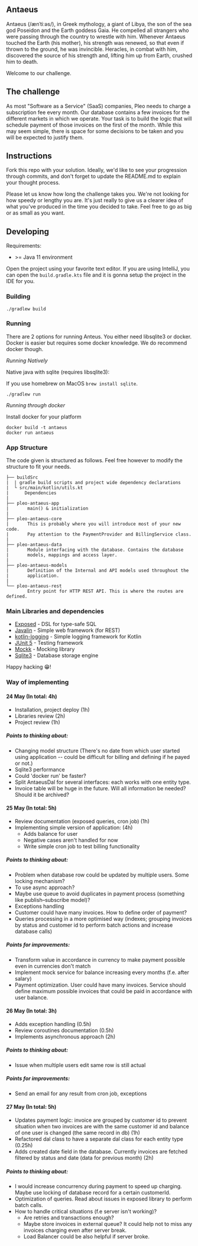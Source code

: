 ## Antaeus

Antaeus (/ænˈtiːəs/), in Greek mythology, a giant of Libya, the son of the sea god Poseidon and the Earth goddess Gaia. He compelled all strangers who were passing through the country to wrestle with him. Whenever Antaeus touched the Earth (his mother), his strength was renewed, so that even if thrown to the ground, he was invincible. Heracles, in combat with him, discovered the source of his strength and, lifting him up from Earth, crushed him to death.

Welcome to our challenge.

## The challenge

As most "Software as a Service" (SaaS) companies, Pleo needs to charge a subscription fee every month. Our database contains a few invoices for the different markets in which we operate. Your task is to build the logic that will schedule payment of those invoices on the first of the month. While this may seem simple, there is space for some decisions to be taken and you will be expected to justify them.

## Instructions

Fork this repo with your solution. Ideally, we'd like to see your progression through commits, and don't forget to update the README.md to explain your thought process.

Please let us know how long the challenge takes you. We're not looking for how speedy or lengthy you are. It's just really to give us a clearer idea of what you've produced in the time you decided to take. Feel free to go as big or as small as you want.

## Developing

Requirements:
- \>= Java 11 environment

Open the project using your favorite text editor. If you are using IntelliJ, you can open the `build.gradle.kts` file and it is gonna setup the project in the IDE for you.

### Building

```
./gradlew build
```

### Running

There are 2 options for running Anteus. You either need libsqlite3 or docker. Docker is easier but requires some docker knowledge. We do recommend docker though.

*Running Natively*

Native java with sqlite (requires libsqlite3):

If you use homebrew on MacOS `brew install sqlite`.

```
./gradlew run
```

*Running through docker*

Install docker for your platform

```
docker build -t antaeus
docker run antaeus
```

### App Structure
The code given is structured as follows. Feel free however to modify the structure to fit your needs.
```
├── buildSrc
|  | gradle build scripts and project wide dependency declarations
|  └ src/main/kotlin/utils.kt 
|      Dependencies
|
├── pleo-antaeus-app
|       main() & initialization
|
├── pleo-antaeus-core
|       This is probably where you will introduce most of your new code.
|       Pay attention to the PaymentProvider and BillingService class.
|
├── pleo-antaeus-data
|       Module interfacing with the database. Contains the database 
|       models, mappings and access layer.
|
├── pleo-antaeus-models
|       Definition of the Internal and API models used throughout the
|       application.
|
└── pleo-antaeus-rest
        Entry point for HTTP REST API. This is where the routes are defined.
```

### Main Libraries and dependencies
* [Exposed](https://github.com/JetBrains/Exposed) - DSL for type-safe SQL
* [Javalin](https://javalin.io/) - Simple web framework (for REST)
* [kotlin-logging](https://github.com/MicroUtils/kotlin-logging) - Simple logging framework for Kotlin
* [JUnit 5](https://junit.org/junit5/) - Testing framework
* [Mockk](https://mockk.io/) - Mocking library
* [Sqlite3](https://sqlite.org/index.html) - Database storage engine

Happy hacking 😁!

### Way of implementing

#### 24 May (In total: 4h)
* Installation, project deploy (1h)
* Libraries review (2h)
* Project review (1h)

##### Points to thinking about:
* Changing model structure (There's no date from which user started using application -- could be difficult for billing and defining if he payed or not.)
* Sqlite3 performance
* Could 'docker run' be faster?
* Split AntaeusDal for several interfaces: each works with one entity type.
* Invoice table will be huge in the future. Will all information be needed? Should it be archived?

#### 25 May (In total: 5h)
* Review documentation (exposed queries, cron job) (1h)
* Implementing simple version of application: (4h)
  * Adds balance for user
  * Negative cases aren't handled for now
  * Write simple cron job to test billing functionality

##### Points to thinking about:
* Problem when database row could be updated by multiple users. Some locking mechanism? 
* To use async approach? 
* Maybe use queue to avoid duplicates in payment process (something like publish–subscribe model)?
* Exceptions handling
* Customer could have many invoices. How to define order of payment?
* Queries processing in a more optimised way (indexes; grouping invoices by status and customer id to perform batch actions and increase database calls)

##### Points for improvements:
* Transform value in accordance in currency to make payment possible even in currencies don't match
* Implement mock service for balance increasing every months (f.e. after salary)
* Payment optimization. User could have many invoices. Service should define maximum possible invoices that could be paid in accordance with user balance.

#### 26 May (In total: 3h)
* Adds exception handling (0.5h)
* Review coroutines documentation (0.5h)
* Implements asynchronous approach (2h)

##### Points to thinking about:
* Issue when multiple users edit same row is still actual

##### Points for improvements:
* Send an email for any result from cron job, exceptions

#### 27 May (In total: 5h)
* Updates payment logic: invoice are grouped by customer id to prevent situation when two invoices are with the same customer id and balance of one user is changed (the same record in db) (1h)
* Refactored dal class to have a separate dal class for each entity type (0.25h)
* Adds created date field in the database. Currently invoices are fetched filtered by status and date (data for previous month) (2h)

##### Points to thinking about:
* I would increase concurrency during payment to speed up charging. Maybe use locking of database record for a certain customerId.
* Optimization of queries.
Read about issues in exposed library to perform batch calls.
* How to handle critical situations (f.e server isn't working)? 
    * Are retries and transactions enough? 
    * Maybe store invoices in external queue? It could help not to miss any invoices charging even after server break. 
    * Load Balancer could be also helpful if server broke.
